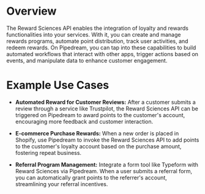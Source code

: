 # Overview

The Reward Sciences API enables the integration of loyalty and rewards functionalities into your services. With it, you can create and manage rewards programs, automate point distribution, track user activities, and redeem rewards. On Pipedream, you can tap into these capabilities to build automated workflows that interact with other apps, trigger actions based on events, and manipulate data to enhance customer engagement.

# Example Use Cases

- **Automated Reward for Customer Reviews:** After a customer submits a review through a service like Trustpilot, the Reward Sciences API can be triggered on Pipedream to award points to the customer's account, encouraging more feedback and customer interaction.

- **E-commerce Purchase Rewards:** When a new order is placed in Shopify, use Pipedream to invoke the Reward Sciences API to add points to the customer's loyalty account based on the purchase amount, fostering repeat business.

- **Referral Program Management:** Integrate a form tool like Typeform with Reward Sciences via Pipedream. When a user submits a referral form, you can automatically grant points to the referrer's account, streamlining your referral incentives.
